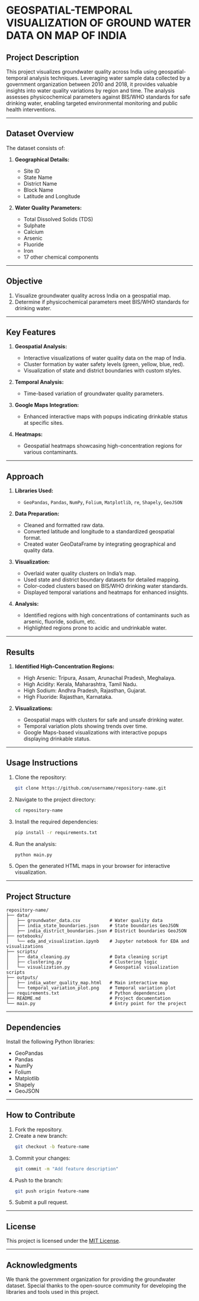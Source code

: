 # GEOSPATIAL-TEMPORAL VISUALIZATION OF GROUND WATER DATA ON MAP OF INDIA

## **Project Description**
This project visualizes groundwater quality across India using geospatial-temporal analysis techniques. Leveraging water sample data collected by a government organization between 2010 and 2018, it provides valuable insights into water quality variations by region and time. The analysis assesses physicochemical parameters against BIS/WHO standards for safe drinking water, enabling targeted environmental monitoring and public health interventions.

---

## **Dataset Overview**
The dataset consists of:
1. **Geographical Details:**
   - Site ID
   - State Name
   - District Name
   - Block Name
   - Latitude and Longitude

2. **Water Quality Parameters:**
   - Total Dissolved Solids (TDS)
   - Sulphate
   - Calcium
   - Arsenic
   - Fluoride
   - Iron
   - 17 other chemical components

---

## **Objective**
1. Visualize groundwater quality across India on a geospatial map.
2. Determine if physicochemical parameters meet BIS/WHO standards for drinking water.

---

## **Key Features**
1. **Geospatial Analysis:**
   - Interactive visualizations of water quality data on the map of India.
   - Cluster formation by water safety levels (green, yellow, blue, red).
   - Visualization of state and district boundaries with custom styles.
   
2. **Temporal Analysis:**
   - Time-based variation of groundwater quality parameters.
   
3. **Google Maps Integration:**
   - Enhanced interactive maps with popups indicating drinkable status at specific sites.
   
4. **Heatmaps:**
   - Geospatial heatmaps showcasing high-concentration regions for various contaminants.

---

## **Approach**
1. **Libraries Used:**
   - `GeoPandas`, `Pandas`, `NumPy`, `Folium`, `Matplotlib`, `re`, `Shapely`, `GeoJSON`

2. **Data Preparation:**
   - Cleaned and formatted raw data.
   - Converted latitude and longitude to a standardized geospatial format.
   - Created water GeoDataFrame by integrating geographical and quality data.

3. **Visualization:**
   - Overlaid water quality clusters on India’s map.
   - Used state and district boundary datasets for detailed mapping.
   - Color-coded clusters based on BIS/WHO drinking water standards.
   - Displayed temporal variations and heatmaps for enhanced insights.

4. **Analysis:**
   - Identified regions with high concentrations of contaminants such as arsenic, fluoride, sodium, etc.
   - Highlighted regions prone to acidic and undrinkable water.

---

## **Results**
1. **Identified High-Concentration Regions:**
   - High Arsenic: Tripura, Assam, Arunachal Pradesh, Meghalaya.
   - High Acidity: Kerala, Maharashtra, Tamil Nadu.
   - High Sodium: Andhra Pradesh, Rajasthan, Gujarat.
   - High Fluoride: Rajasthan, Karnataka.

2. **Visualizations:**
   - Geospatial maps with clusters for safe and unsafe drinking water.
   - Temporal variation plots showing trends over time.
   - Google Maps-based visualizations with interactive popups displaying drinkable status.

---

## **Usage Instructions**
1. Clone the repository:
   ```bash
   git clone https://github.com/username/repository-name.git
   ```

2. Navigate to the project directory:
   ```bash
   cd repository-name
   ```

3. Install the required dependencies:
   ```bash
   pip install -r requirements.txt
   ```

4. Run the analysis:
   ```bash
   python main.py
   ```

5. Open the generated HTML maps in your browser for interactive visualization.

---

## **Project Structure**
```
repository-name/
├── data/
│   ├── groundwater_data.csv           # Water quality data
│   ├── india_state_boundaries.json    # State boundaries GeoJSON
│   ├── india_district_boundaries.json # District boundaries GeoJSON
├── notebooks/
│   └── eda_and_visualization.ipynb    # Jupyter notebook for EDA and visualizations
├── scripts/
│   ├── data_cleaning.py               # Data cleaning script
│   ├── clustering.py                  # Clustering logic
│   └── visualization.py               # Geospatial visualization scripts
├── outputs/
│   ├── india_water_quality_map.html   # Main interactive map
│   └── temporal_variation_plot.png    # Temporal variation plot
├── requirements.txt                   # Python dependencies
├── README.md                          # Project documentation
└── main.py                            # Entry point for the project
```

---

## **Dependencies**
Install the following Python libraries:
- GeoPandas
- Pandas
- NumPy
- Folium
- Matplotlib
- Shapely
- GeoJSON

---

## **How to Contribute**
1. Fork the repository.
2. Create a new branch:
   ```bash
   git checkout -b feature-name
   ```
3. Commit your changes:
   ```bash
   git commit -m "Add feature description"
   ```
4. Push to the branch:
   ```bash
   git push origin feature-name
   ```
5. Submit a pull request.

---

## **License**
This project is licensed under the [MIT License](LICENSE).

---

## **Acknowledgments**
We thank the government organization for providing the groundwater dataset. Special thanks to the open-source community for developing the libraries and tools used in this project.


